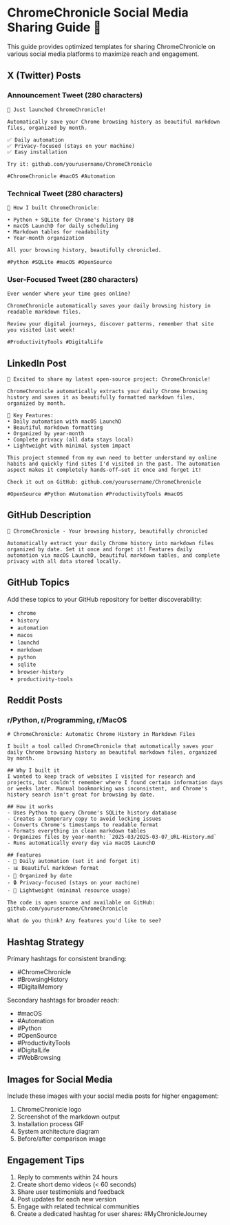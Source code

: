 # ChromeChronicle Social Media Sharing Guide 📱

This guide provides optimized templates for sharing ChromeChronicle on various social media platforms to maximize reach and engagement.

## X (Twitter) Posts

### Announcement Tweet (280 characters)

```
📜 Just launched ChromeChronicle!

Automatically save your Chrome browsing history as beautiful markdown files, organized by month.

✅ Daily automation
✅ Privacy-focused (stays on your machine)
✅ Easy installation

Try it: github.com/yourusername/ChromeChronicle

#ChromeChronicle #macOS #Automation
```

### Technical Tweet (280 characters)

```
🧠 How I built ChromeChronicle:

• Python + SQLite for Chrome's history DB
• macOS LaunchD for daily scheduling
• Markdown tables for readability
• Year-month organization

All your browsing history, beautifully chronicled.

#Python #SQLite #macOS #OpenSource
```

### User-Focused Tweet (280 characters)

```
Ever wonder where your time goes online?

ChromeChronicle automatically saves your daily browsing history in readable markdown files.

Review your digital journeys, discover patterns, remember that site you visited last week!

#ProductivityTools #DigitalLife
```

## LinkedIn Post

```
🚀 Excited to share my latest open-source project: ChromeChronicle!

ChromeChronicle automatically extracts your daily Chrome browsing history and saves it as beautifully formatted markdown files, organized by month.

🔑 Key Features:
• Daily automation with macOS LaunchD
• Beautiful markdown formatting
• Organized by year-month
• Complete privacy (all data stays local)
• Lightweight with minimal system impact

This project stemmed from my own need to better understand my online habits and quickly find sites I'd visited in the past. The automation aspect makes it completely hands-off—set it once and forget it!

Check it out on GitHub: github.com/yourusername/ChromeChronicle

#OpenSource #Python #Automation #ProductivityTools #macOS
```

## GitHub Description

```
📜 ChromeChronicle - Your browsing history, beautifully chronicled

Automatically extract your daily Chrome history into markdown files organized by date. Set it once and forget it! Features daily automation via macOS LaunchD, beautiful markdown tables, and complete privacy with all data stored locally.
```

## GitHub Topics

Add these topics to your GitHub repository for better discoverability:

- `chrome`
- `history`
- `automation`
- `macos`
- `launchd`
- `markdown`
- `python`
- `sqlite`
- `browser-history`
- `productivity-tools`

## Reddit Posts

### r/Python, r/Programming, r/MacOS

```
# ChromeChronicle: Automatic Chrome History in Markdown Files

I built a tool called ChromeChronicle that automatically saves your daily Chrome browsing history as beautiful markdown files, organized by month.

## Why I built it
I wanted to keep track of websites I visited for research and projects, but couldn't remember where I found certain information days or weeks later. Manual bookmarking was inconsistent, and Chrome's history search isn't great for browsing by date.

## How it works
- Uses Python to query Chrome's SQLite history database
- Creates a temporary copy to avoid locking issues
- Converts Chrome's timestamps to readable format
- Formats everything in clean markdown tables
- Organizes files by year-month: `2025-03/2025-03-07_URL-History.md`
- Runs automatically every day via macOS LaunchD

## Features
- 🔄 Daily automation (set it and forget it)
- 📊 Beautiful markdown format
- 📂 Organized by date
- 🔒 Privacy-focused (stays on your machine)
- 📱 Lightweight (minimal resource usage)

The code is open source and available on GitHub: github.com/yourusername/ChromeChronicle

What do you think? Any features you'd like to see?
```

## Hashtag Strategy

Primary hashtags for consistent branding:
- #ChromeChronicle
- #BrowsingHistory
- #DigitalMemory

Secondary hashtags for broader reach:
- #macOS
- #Automation
- #Python
- #OpenSource
- #ProductivityTools
- #DigitalLife
- #WebBrowsing

## Images for Social Media

Include these images with your social media posts for higher engagement:

1. ChromeChronicle logo
2. Screenshot of the markdown output 
3. Installation process GIF
4. System architecture diagram
5. Before/after comparison image

## Engagement Tips

1. Reply to comments within 24 hours
2. Create short demo videos (< 60 seconds)
3. Share user testimonials and feedback
4. Post updates for each new version
5. Engage with related technical communities
6. Create a dedicated hashtag for user shares: #MyChronicleJourney 